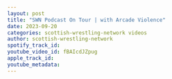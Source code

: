 ```yaml
---
layout: post
title: "SWN Podcast On Tour | with Arcade Violence"
date: 2023-09-20
categories: scottish-wrestling-network videos
author: scottish-wrestling-network
spotify_track_id: 
youtube_video_id: fBAIcdJZpug
apple_track_id: 
youtube_metadata: 
---
```

